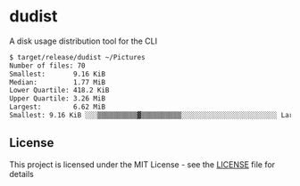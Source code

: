 # dudist

A disk usage distribution tool for the CLI

```sh
$ target/release/dudist ~/Pictures
Number of files: 70
Smallest:       9.16 KiB
Median:         1.77 MiB
Lower Quartile: 418.2 KiB
Upper Quartile: 3.26 MiB
Largest:        6.62 MiB
Smallest: 9.16 KiB ░░░▒▒▒▒▒▒▒▒▒▒▓▒▒▒▒▒▒▒▒▒▒░░░░░░░░░░░░░░░░░░░░░░░░ Largest: 6.62 MiB
```

## License

This project is licensed under the MIT License - see the [LICENSE](LICENSE) file for details
